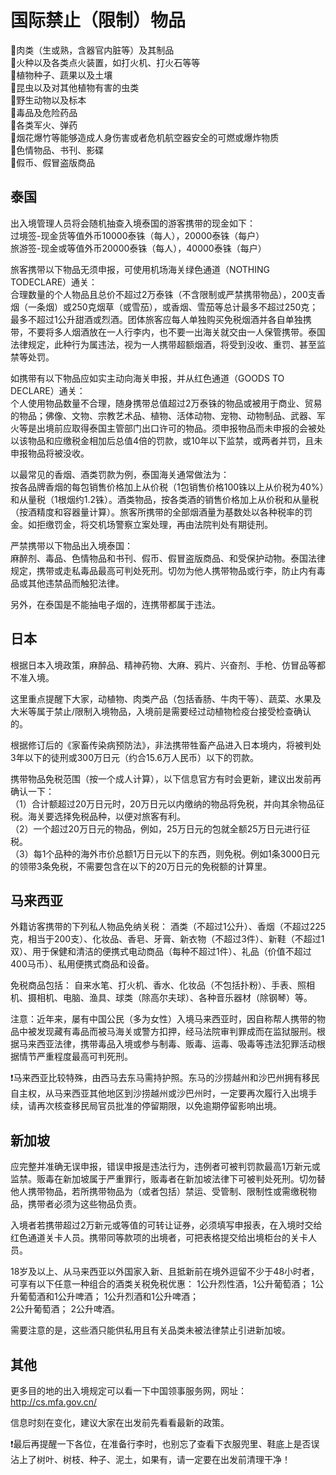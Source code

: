 # 国际禁止（限制）物品
🔸肉类（生或熟，含器官内脏等）及其制品  
🔸火种以及各类点火装置，如打火机、打火石等等  
🔸植物种子、蔬果以及土壤  
🔸昆虫以及对其他植物有害的虫类  
🔸野生动物以及标本  
🔸毒品及危险药品  
🔸各类军火、弹药  
🔸烟花爆竹等能够造成人身伤害或者危机航空器安全的可燃或爆炸物质  
🔸色情物品、书刊、影碟  
🔸假币、假冒盗版商品  
  
## 泰国

出入境管理人员将会随机抽查入境泰国的游客携带的现金如下：  
过境签-现金货等值外币10000泰铢（每人），20000泰铢（每户）  
旅游签-现金或等值外币20000泰铢（每人），40000泰铢（每户）  

旅客携带以下物品无须申报，可使用机场海关绿色通道（NOTHING TODECLARE）通关：  
合理数量的个人物品且总价不超过2万泰铢（不含限制或严禁携带物品），200支香烟（一条烟）或250克烟草（或雪茄），或香烟、雪茄等总计最多不超过250克；最多不超过1公升甜酒或烈酒。团体旅客应每人单独购买免税烟酒并各自单独携带，不要将多人烟酒放在一人行李内，也不要一出海关就交由一人保管携带。泰国法律规定，此种行为属违法，视为一人携带超额烟酒，将受到没收、重罚、甚至监禁等处罚。 

如携带有以下物品应如实主动向海关申报，并从红色通道（GOODS TO DECLARE）通关：  
个人使用物品数量不合理，随身携带总值超过2万泰铢的物品或被用于商业、贸易的物品；佛像、文物、宗教艺术品、植物、活体动物、宠物、动物制品、武器、军火等是出境前应取得泰国主管部门出口许可的物品。须申报物品而未申报的会被处以该物品和应缴税金相加后总值4倍的罚款，或10年以下监禁，或两者并罚，且未申报物品将被没收。 

以最常见的香烟、酒类罚款为例，泰国海关通常做法为：  
按各品牌香烟的每包销售价格加上从价税（1包销售价格100铢以上从价税为40%）和从量税（1根烟约1.2铢）。酒类物品，按各类酒的销售价格加上从价税和从量税（按酒精度和容器量计算）。旅客所携带的全部烟酒量为基数处以各种税率的罚金。如拒缴罚金，将交机场警察立案处理，再由法院判处有期徒刑。 

严禁携带以下物品出入境泰国：  
麻醉剂、毒品、色情物品和书刊、假币、假冒盗版商品、和受保护动物。泰国法律规定，携带或走私毒品最高可判处死刑。切勿为他人携带物品或行李，防止内有毒品或其他违禁品而触犯法律。  

另外，在泰国是不能抽电子烟的，连携带都属于违法。  
  
## 日本  

根据日本入境政策，麻醉品、精神药物、大麻、鸦片、兴奋剂、手枪、仿冒品等都不准入境。 

这里重点提醒下大家，动植物、肉类产品（包括香肠、牛肉干等）、蔬菜、水果及大米等属于禁止/限制入境物品，入境前是需要经过动植物检疫台接受检查确认的。  
  
根据修订后的《家畜传染病预防法》，非法携带牲畜产品进入日本境内，将被判处3年以下的徒刑或300万日元（约合15.6万人民币）以下的罚款。  
  
携带物品免税范围（按一个成人计算），以下信息官方有时会更新，建议出发前再确认一下：  
（1）合计额超过20万日元时，20万日元以内缴纳的物品将免税，并向其余物品征税。海关要选择免税品种，以便对旅客有利。  
（2）一个超过20万日元的物品，例如，25万日元的包就全额25万日元进行征税。  
（3）每1个品种的海外市价总额1万日元以下的东西，则免税。例如1条3000日元的领带3条免税，不需要包含在以下的20万日元的免税额的计算里。  
  
## 马来西亚

外籍访客携带的下列私人物品免纳关税：
酒类（不超过1公升）、香烟（不超过225克，相当于200支）、化妆品、香皂、牙膏、新衣物（不超过3件）、新鞋（不超过1双）、用于保健和清洁的便携式电动商品（每种不超过1件）、礼品（价值不超过400马币）、私用便携式商品和设备。 

免税商品包括： 
自来水笔、打火机、香水、化妆品（不包括扑粉）、手表、照相机、摄相机、电脑、渔具、球类（除高尔夫球）、各种音乐器材（除钢琴）等。 

注意：近年来，屡有中国公民（多为女性）入境马来西亚时，因自称帮人携带的物品中被发现藏有毒品而被马海关或警方扣押，经马法院审判罪成而在监狱服刑。根据马来西亚法律，携带毒品入境或参与制毒、贩毒、运毒、吸毒等违法犯罪活动根据情节严重程度最高可判死刑。  
  
❗马来西亚比较特殊，由西马去东马需持护照。东马的沙捞越州和沙巴州拥有移民自主权，从马来西亚其他地区到沙捞越州或沙巴州时，一定要再次履行入出境手续，请再次核查移民局官员批准的停留期限，以免逾期停留影响出境。  
  
## 新加坡

应完整并准确无误申报，错误申报是违法行为，违例者可被判罚款最高1万新元或监禁。贩毒在新加坡属于严重罪行，贩毒者在新加坡法律下可被判处死刑。切勿替他人携带物品，若所携带物品为（或者包括）禁运、受管制、限制性或需缴税物品，携带者必须为这些物品负责。

入境者若携带超过2万新元或等值的可转让证券，必须填写申报表，在入境时交给红色通道关卡人员。携带同等款项的出境者，可把表格提交给出境柜台的关卡人员。

18岁及以上、从马来西亚以外国家入新、且抵新前在境外逗留不少于48小时者，可享有以下任意一种组合的酒类关税免税优惠：
1公升烈性酒，1公升葡萄酒；
1公升葡萄酒和1公升啤酒； 
1公升烈酒和1公升啤酒；  
2公升葡萄酒； 
2公升啤酒。 

需要注意的是，这些酒只能供私用且有关品类未被法律禁止引进新加坡。

## 其他  
更多目的地的出入境规定可以看一下中国领事服务网，网址：
http://cs.mfa.gov.cn/

信息时刻在变化，建议大家在出发前先看看最新的政策。

❗最后再提醒一下各位，在准备行李时，也别忘了查看下衣服兜里、鞋底上是否误沾上了树叶、树枝、种子、泥土，如果有，请一定要在出发前清理干净！
